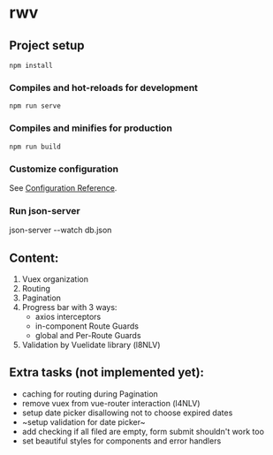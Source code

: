 # rwv

## Project setup
```
npm install
```

### Compiles and hot-reloads for development
```
npm run serve
```

### Compiles and minifies for production
```
npm run build
```

### Customize configuration
See [Configuration Reference](https://cli.vuejs.org/config/).

### Run json-server

  json-server --watch db.json

## Content:
  
  1. Vuex organization
  2. Routing
  3. Pagination
  4. Progress bar with 3 ways: 
        - axios interceptors 
        - in-component Route Guards 
        - global and Per-Route Guards
  5. Validation by Vuelidate library (l8NLV)

## Extra tasks (not implemented yet):

  - caching for routing during Pagination
  - remove vuex from vue-router interaction (l4NLV)
  - setup date picker disallowing not to choose expired dates 
  - ~setup validation for date picker~  
  - add checking if all filed are empty, form submit shouldn't work too
  - set beautiful styles for components and error handlers
  